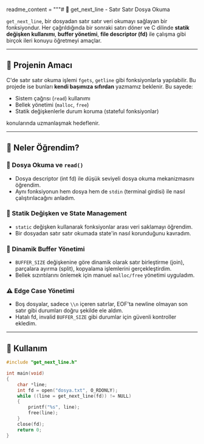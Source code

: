 readme_content = """# 📄 get_next_line - Satır Satır Dosya Okuma

`get_next_line`, bir dosyadan satır satır veri okumayı sağlayan bir fonksiyondur. Her çağrıldığında bir sonraki satırı döner ve C dilinde **statik değişken kullanımı**, **buffer yönetimi**, **file descriptor (fd)** ile çalışma gibi birçok ileri konuyu öğretmeyi amaçlar.

---

## 🎯 Projenin Amacı

C'de satır satır okuma işlemi `fgets`, `getline` gibi fonksiyonlarla yapılabilir. Bu projede ise bunları **kendi başımıza sıfırdan** yazmamız beklenir. Bu sayede:

- Sistem çağrısı (`read`) kullanımı  
- Bellek yönetimi (`malloc`, `free`)  
- Statik değişkenlerle durum koruma (stateful fonksiyonlar)

konularında uzmanlaşmak hedeflenir.

---

## 🧠 Neler Öğrendim?

### 📁 Dosya Okuma ve `read()`
- Dosya descriptor (int fd) ile düşük seviyeli dosya okuma mekanizmasını öğrendim.
- Aynı fonksiyonun hem dosya hem de `stdin` (terminal girdisi) ile nasıl çalıştırılacağını anladım.

### 🧮 Statik Değişken ve State Management
- `static` değişken kullanarak fonksiyonlar arası veri saklamayı öğrendim.
- Bir dosyadan satır satır okumada state'in nasıl korunduğunu kavradım.

### 🧵 Dinamik Buffer Yönetimi
- `BUFFER_SIZE` değişkenine göre dinamik olarak satır birleştirme (join), parçalara ayırma (split), kopyalama işlemlerini gerçekleştirdim.
- Bellek sızıntılarını önlemek için manuel `malloc/free` yönetimi uyguladım.

### ⚠️ Edge Case Yönetimi
- Boş dosyalar, sadece `\\n` içeren satırlar, EOF'ta newline olmayan son satır gibi durumları doğru şekilde ele aldım.
- Hatalı fd, invalid `BUFFER_SIZE` gibi durumlar için güvenli kontroller ekledim.

---

## 🧪 Kullanım

```c
#include "get_next_line.h"

int main(void)
{
    char *line;
    int fd = open("dosya.txt", O_RDONLY);
    while ((line = get_next_line(fd)) != NULL)
    {
        printf("%s", line);
        free(line);
    }
    close(fd);
    return 0;
}
